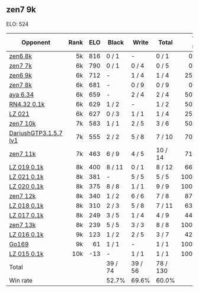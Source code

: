 ## zen7 9k ##

ELO: 524

Opponent | Rank | ELO | Black | Write | Total | Win rate
---------|-----:|----:|-------|-------|-------|-------:
[zen6 8k](zen6%208k.md) | 5k | 816 | 0 / 1 | - | 0 / 1 | 0.0%
[zen7 7k](zen7%207k.md) | 6k | 790 | 0 / 1 | 0 / 4 | 0 / 5 | 0.0%
[zen6 9k](zen6%209k.md) | 6k | 712 | - | 1 / 4 | 1 / 4 | 25.0%
[zen7 8k](zen7%208k.md) | 6k | 681 | - | 0 / 9 | 0 / 9 | 0.0%
[aya 6.34](aya%206.34.md) | 6k | 659 | - | 2 / 4 | 2 / 4 | 50.0%
[RN4.32 0.1k](RN4.32%200.1k.md) | 6k | 629 | 1 / 2 | - | 1 / 2 | 50.0%
[LZ 021](LZ%20021.md) | 6k | 627 | 0 / 3 | 1 / 1 | 1 / 4 | 25.0%
[zen7 10k](zen7%2010k.md) | 7k | 583 | 1 / 1 | 2 / 5 | 3 / 6 | 50.0%
[DariushGTP3.1.5.7 lv1](DariushGTP3.1.5.7%20lv1.md) | 7k | 555 | 2 / 2 | 5 / 8 | 7 / 10 | 70.0%
[zen7 11k](zen7%2011k.md) | 7k | 463 | 6 / 9 | 4 / 5 | 10 / 14 | 71.4%
[LZ 019 0.1k](LZ%20019%200.1k.md) | 8k | 400 | 8 / 11 | 0 / 1 | 8 / 12 | 66.7%
[LZ 021 0.1k](LZ%20021%200.1k.md) | 8k | 381 | - | 5 / 5 | 5 / 5 | 100.0%
[LZ 020 0.1k](LZ%20020%200.1k.md) | 8k | 375 | 8 / 8 | 1 / 1 | 9 / 9 | 100.0%
[zen7 12k](zen7%2012k.md) | 8k | 340 | 1 / 2 | 6 / 6 | 7 / 8 | 87.5%
[LZ 018 0.1k](LZ%20018%200.1k.md) | 8k | 310 | 2 / 3 | 5 / 8 | 7 / 11 | 63.6%
[LZ 017 0.1k](LZ%20017%200.1k.md) | 8k | 249 | 3 / 5 | 1 / 4 | 4 / 9 | 44.4%
[zen7 13k](zen7%2013k.md) | 8k | 239 | 5 / 5 | 3 / 3 | 8 / 8 | 100.0%
[LZ 016 0.1k](LZ%20016%200.1k.md) | 9k | 123 | 1 / 2 | 2 / 5 | 3 / 7 | 42.9%
[Go169](Go169.md) | 9k | 61 | 1 / 1 | - | 1 / 1 | 100.0%
[LZ 015 0.1k](LZ%20015%200.1k.md) | 10k | -13 | - | 1 / 1 | 1 / 1 | 100.0%
Total | | | 39 / 74 | 39 / 56 | 78 / 130 | 
Win rate| | | 52.7% | 69.6% | 60.0% | 
